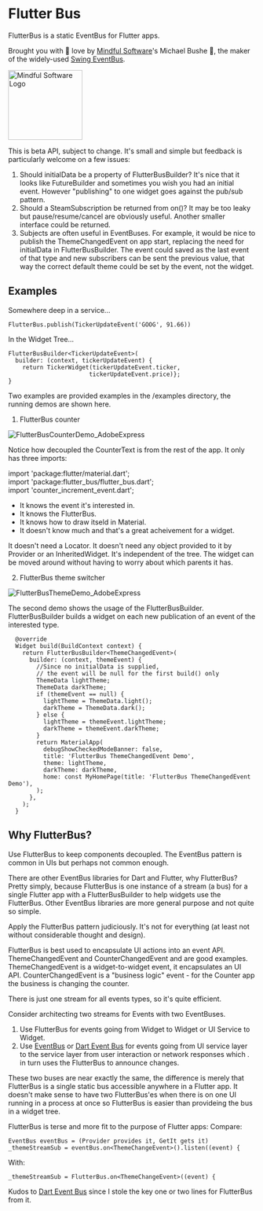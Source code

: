 # Flutter Bus

FlutterBus is a static EventBus for Flutter apps. 

Brought you with :green_heart: love by [Mindful Software](https://mindfulsoftware.com)'s Michael Bushe :blue_heart:, the maker of the widely-used [Swing EventBus](https://repo1.maven.org/maven2/org/bushe/eventbus/1.4/).

<img alt="Mindful Software Logo" src="https://user-images.githubusercontent.com/168178/224985990-480a1f94-d6dc-4382-acb0-da8ab11240bb.png"  width="151" height="142">

This is beta API, subject to change.  It's small and simple but
feedback is particularly welcome on a few issues:
<ol>
<li> Should initialData be a property of FlutterBusBuilder?
It's nice that it looks like FutureBuilder and sometimes you wish 
you had an initial event.  However "publishing" to one widget
goes against the pub/sub pattern.
</li> 
<li>Should a SteamSubscription be returned from on()?  It may
be too leaky but pause/resume/cancel are obviously useful.
Another smaller interface could be returned.
</li>
<li> Subjects are often useful in EventBuses.  For example, it would
be nice to publish the ThemeChangedEvent on app start, replacing
the need for initialData in FlutterBusBuilder.  The event could
saved as the last event of that type and new subscribers can be
sent the previous value, that way the correct default theme could 
be set by the event, not the widget.
</li>
</ol>

## Examples

Somewhere deep in a service...

`
FlutterBus.publish(TickerUpdateEvent('GOOG', 91.66))
`

In the Widget Tree...

````
FlutterBusBuilder<TickerUpdateEvent>(
  builder: (context, tickerUpdateEvent) {
    return TickerWidget(tickerUpdateEvent.ticker, 
                       tickerUpdateEvent.price)};
}
````

Two examples are provided examples in the /examples directory, 
the running demos are shown here.

1. FlutterBus counter

![FlutterBusCounterDemo_AdobeExpress](https://user-images.githubusercontent.com/168178/225005400-eb992e28-d588-42c9-9289-551a418a2ef5.gif)

Notice how decoupled the CounterText is from the rest of the app.
It only has three imports:

import 'package:flutter/material.dart';
<br>import 'package:flutter_bus/flutter_bus.dart';
<br>import 'counter_increment_event.dart';

<ul>
<li>It knows the event it's interested in.  </li>
<li>It knows the FlutterBus.</li>
<li>It knows how to draw itseld in Material.</li>
<li>It doesn't know much and that's a great acheivement for a widget.</li>
</ul>

It doesn't need a Locator. It doesn't need any object provided 
to it by Provider or an InheritedWidget.  It's independent of 
the tree. The widget can be moved around without having to worry 
about which parents it has.

2. FlutterBus theme switcher

![FlutterBusThemeDemo_AdobeExpress](https://user-images.githubusercontent.com/168178/225005443-d6d0b22c-8ac4-4e9b-b20e-7ea0d6197106.gif)

The second demo shows the usage of the FlutterBusBuilder.
FlutterBusBuilder builds a widget on each new publication of
an event of the interested type.

```
  @override
  Widget build(BuildContext context) {
    return FlutterBusBuilder<ThemeChangedEvent>(
      builder: (context, themeEvent) {
        //Since no initialData is supplied,
        // the event will be null for the first build() only
        ThemeData lightTheme;
        ThemeData darkTheme;
        if (themeEvent == null) {
          lightTheme = ThemeData.light();
          darkTheme = ThemeData.dark();
        } else {
          lightTheme = themeEvent.lightTheme;
          darkTheme = themeEvent.darkTheme;
        }
        return MaterialApp(
          debugShowCheckedModeBanner: false,
          title: 'FlutterBus ThemeChangedEvent Demo',
          theme: lightTheme,
          darkTheme: darkTheme,
          home: const MyHomePage(title: 'FlutterBus ThemeChangedEvent Demo'),
        );
      },
    );
  }

```

## Why FlutterBus?

Use FlutterBus to keep components decoupled.  The EventBus
pattern is common in UIs but perhaps not common enough.

There are other EventBus libraries for Dart and Flutter, why FlutterBus?
Pretty simply, because FlutterBus is one instance of a stream (a bus)
for a single Flutter app with a FlutterBusBuilder to help widgets use
the FlutterBus.  Other EventBus libraries are more general purpose and
not quite so simple.

Apply the FlutterBus pattern judiciously. It's not for everything 
(at least not without considerable thought and design).

FlutterBus is best used to encapsulate UI actions into an event API.
ThemeChangedEvent and CounterChangedEvent and are good examples.
ThemeChangedEvent is a widget-to-widget event, it encapsulates an UI API.
CounterChangedEvent is a "business logic" event - for the Counter app the
business is changing the counter.

There is just one stream for all events types, so it's quite efficient.

Consider architecting two streams for Events with two EventBuses.
1) Use FlutterBus for events going from Widget to Widget or UI Service to Widget.
2) Use [EventBus](https://pub.dev/packages/event_bus) or 
   [Dart Event Bus](https://github.com/marcojakob/dart-event-bus)
   for events going from UI service layer
   to the service layer from user interaction or network responses which .
   in turn uses the FlutterBus to announce changes.

These two buses are near exactly the same, the difference is merely that
FlutterBus is a single static bus accessible anywhere in a Flutter app.
It doesn't make sense to have two FlutterBus'es when there is on one UI
running in a process at once so FlutterBus is easier than provideing
the bus in a widget tree.

FlutterBus is terse and more fit to the purpose of Flutter apps:
Compare:
```
EventBus eventBus = (Provider provides it, GetIt gets it)
_themeStreamSub = eventBus.on<ThemeChangeEvent>().listen((event) {
```
With:
```
_themeStreamSub = FlutterBus.on<ThemeChangeEvent>((event) {
```

Kudos to [Dart Event Bus](https://github.com/marcojakob/dart-event-bus) since
I stole the key one or two lines for FlutterBus from it.
